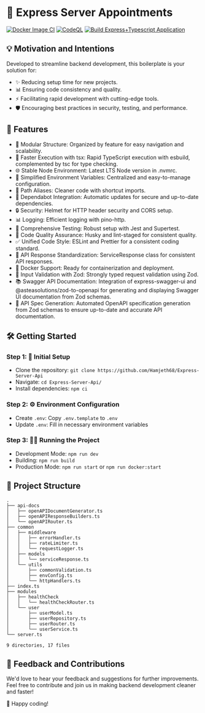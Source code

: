 # 🚀 Express Server Appointments

[![Docker Image CI](https://github.com/edwinhern/express-typescript-2024/actions/workflows/docker-image.yml/badge.svg?branch=master)](https://github.com/edwinhern/express-typescript-2024/actions/workflows/docker-image.yml)
[![CodeQL](https://github.com/edwinhern/express-typescript-2024/actions/workflows/codeql.yml/badge.svg)](https://github.com/edwinhern/express-typescript-2024/actions/workflows/codeql.yml)
[![Build Express+Typescript Application](https://github.com/edwinhern/express-typescript-2024/actions/workflows/test.yml/badge.svg)](https://github.com/edwinhern/express-typescript-2024/actions/workflows/test.yml)


## 💡 Motivation and Intentions

Developed to streamline backend development, this boilerplate is your solution for:

- ✨ Reducing setup time for new projects.
- 📊 Ensuring code consistency and quality.
- ⚡ Facilitating rapid development with cutting-edge tools.
- 🛡️ Encouraging best practices in security, testing, and performance.

## 🚀 Features

- 📁 Modular Structure: Organized by feature for easy navigation and scalability.
- 💨 Faster Execution with tsx: Rapid TypeScript execution with esbuild, complemented by tsc for type checking.
- 🌐 Stable Node Environment: Latest LTS Node version in .nvmrc.
- 🔧 Simplified Environment Variables: Centralized and easy-to-manage configuration.
- 🔗 Path Aliases: Cleaner code with shortcut imports.
- 🔄 Dependabot Integration: Automatic updates for secure and up-to-date dependencies.
- 🔒 Security: Helmet for HTTP header security and CORS setup.
- 📊 Logging: Efficient logging with pino-http.
- 🧪 Comprehensive Testing: Robust setup with Jest and Supertest.
- 🔑 Code Quality Assurance: Husky and lint-staged for consistent quality.
- ✅ Unified Code Style: ESLint and Prettier for a consistent coding standard.
- 📃 API Response Standardization: ServiceResponse class for consistent API responses.
- 🐳 Docker Support: Ready for containerization and deployment.
- 📝 Input Validation with Zod: Strongly typed request validation using Zod.
- 📚 Swagger API Documentation: Integration of express-swagger-ui and @asteasolutions/zod-to-openapi for generating and displaying Swagger UI documentation from    Zod schemas.
- 🧩 API Spec Generation: Automated OpenAPI specification generation from Zod schemas to ensure up-to-date and accurate API documentation.

## 🛠️ Getting Started

### Step 1: 🚀 Initial Setup

- Clone the repository: `git clone https://github.com/Hamjeth68/Express-Server-Api`
- Navigate: `cd Express-Server-Api/`
- Install dependencies: `npm ci`

### Step 2: ⚙️ Environment Configuration

- Create `.env`: Copy `.env.template` to `.env`
- Update `.env`: Fill in necessary environment variables

### Step 3: 🏃‍♂️ Running the Project

- Development Mode: `npm run dev`
- Building: `npm run build`
- Production Mode: `npm run start` or `npm run docker:start`

## 📁 Project Structure
```
.
├── api-docs
│   ├── openAPIDocumentGenerator.ts
│   ├── openAPIResponseBuilders.ts
│   └── openAPIRouter.ts
├── common
│   ├── middleware
│   │   ├── errorHandler.ts
│   │   ├── rateLimiter.ts
│   │   └── requestLogger.ts
│   ├── models
│   │   └── serviceResponse.ts
│   └── utils
│       ├── commonValidation.ts
│       ├── envConfig.ts
│       └── httpHandlers.ts
├── index.ts
├── modules
│   ├── healthCheck
│   │   └── healthCheckRouter.ts
│   └── user
│       ├── userModel.ts
│       ├── userRepository.ts
│       ├── userRouter.ts
│       └── userService.ts
└── server.ts

9 directories, 17 files
```

## 🤝 Feedback and Contributions

We'd love to hear your feedback and suggestions for further improvements. Feel free to contribute and join us in making backend development cleaner and faster!

🎉 Happy coding!
